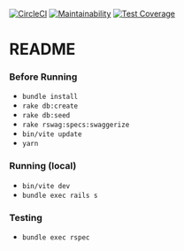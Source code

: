 [![CircleCI](https://dl.circleci.com/status-badge/img/circleci/V4D5F56m9EoHef8V3oG7zJ/LHCuy97nBXJbv7kEuwyxNo/tree/main.svg?style=svg&circle-token=a41f32dcdfaf0f251a1156977ce218ef3774b9fc)](https://dl.circleci.com/status-badge/redirect/circleci/V4D5F56m9EoHef8V3oG7zJ/LHCuy97nBXJbv7kEuwyxNo/tree/main)
[![Maintainability](https://api.codeclimate.com/v1/badges/dd93062604a0cf5a6682/maintainability)](https://codeclimate.com/github/rwakefield/ApiTOOLs/maintainability)
[![Test Coverage](https://api.codeclimate.com/v1/badges/dd93062604a0cf5a6682/test_coverage)](https://codeclimate.com/github/rwakefield/ApiTOOLs/test_coverage)

# README

### Before Running

* `bundle install`
* `rake db:create`
* `rake db:seed`
* `rake rswag:specs:swaggerize`
* `bin/vite update`
* `yarn`

### Running (local)

* `bin/vite dev`
* `bundle exec rails s`

### Testing

* `bundle exec rspec`
